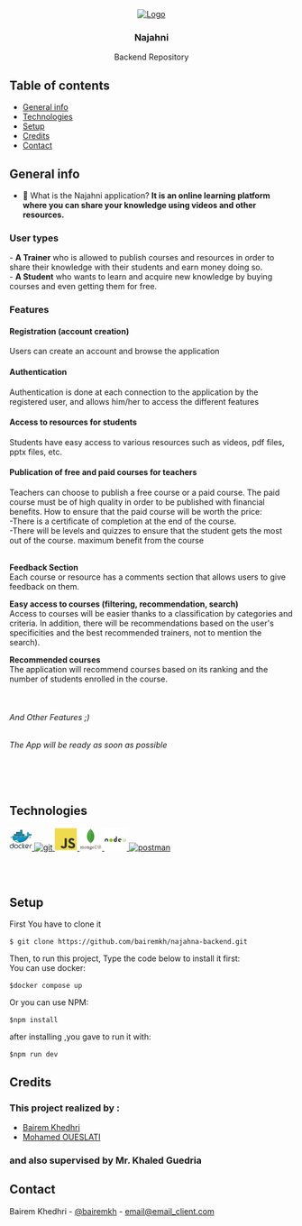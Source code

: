 
<div align="center">
  <a href="https://github.com/github_username/repo_name">
    <img src="https://res.cloudinary.com/dns52wnzn/image/upload/v1672413659/image-1_rkfgvr.png?fbclid=IwAR1mErlsMIVU6Tw0W49net-E_YijYgppbwhsKszQYp9QiaAWpivjeGrT1ss" alt="Logo" width="80">
  </a>

<h3 align="center">Najahni</h3>

  <p align="center">
    Backend Repository
  </p>
</div>

## Table of contents
* [General info](#general-info)
* [Technologies](#technologies)
* [Setup](#setup)
* [Credits](#credits)
* [Contact](#contact)

## General info

- 🔭 What is the Najahni application? **It is an online learning platform where you can share your knowledge using videos and other resources.**

<h3 align="left">User types</h3>
- <b>A Trainer</b> who is allowed to publish courses and resources in order to share their knowledge with their students and earn money doing so.
<br>
- <b>A Student</b> who wants to learn and acquire new knowledge by buying courses and even getting them for free.
<br>
<h3 align="left">Features</h3>
<h4 align="left">Registration (account creation)</h4>
Users can create an account and browse the application

<h4 align="left">Authentication</h4> 
Authentication is done at each connection to the application by the registered user, and allows him/her to access the different features

<h4 align="left">Access to resources for students</h4> 
Students have easy access to various resources such as videos, pdf files, pptx files, etc.

<h4 align="left">Publication of free and paid courses for teachers</h4>
Teachers can choose to publish a free course or a paid course. The paid course must be of high quality in order to be published with financial benefits.
How to ensure that the paid course will be worth the price:
<br>
  -There is a certificate of completion at the end of the course.<br>
  -There will be levels and quizzes to ensure that the student gets the most out of the course.
    maximum benefit from the course
    <br> <br>

**Feedback Section**
<br>
Each course or resource has a comments section that allows users to give feedback on them.
<br>

**Easy access to courses (filtering, recommendation, search)**
<br>
Access to courses will be easier thanks to a classification by categories and criteria. In addition, there will be recommendations based on the user's specificities and the best recommended trainers, not to mention the search).

**Recommended courses**
<br>
The application will recommend courses based on its ranking and the number of students enrolled in the course.

<br>
<h6> And Other Features ;) </h6>
<h6> The App will be ready as soon as possible </h6>
<br> <br>

## Technologies
<p align="left"> <a href="https://www.docker.com/" target="_blank" rel="noreferrer"> <img src="https://raw.githubusercontent.com/devicons/devicon/master/icons/docker/docker-original-wordmark.svg" alt="docker" width="40" height="40"/> </a> <a href="https://git-scm.com/" target="_blank" rel="noreferrer"> <img src="https://www.vectorlogo.zone/logos/git-scm/git-scm-icon.svg" alt="git" width="40" height="40"/> </a> <a href="https://developer.mozilla.org/en-US/docs/Web/JavaScript" target="_blank" rel="noreferrer"> <img src="https://raw.githubusercontent.com/devicons/devicon/master/icons/javascript/javascript-original.svg" alt="javascript" width="40" height="40"/> </a> <a href="https://www.mongodb.com/" target="_blank" rel="noreferrer"> <img src="https://raw.githubusercontent.com/devicons/devicon/master/icons/mongodb/mongodb-original-wordmark.svg" alt="mongodb" width="40" height="40"/> </a> <a href="https://nodejs.org" target="_blank" rel="noreferrer"> <img src="https://raw.githubusercontent.com/devicons/devicon/master/icons/nodejs/nodejs-original-wordmark.svg" alt="nodejs" width="40" height="40"/> </a> <a href="https://postman.com" target="_blank" rel="noreferrer"> <img src="https://www.vectorlogo.zone/logos/getpostman/getpostman-icon.svg" alt="postman" width="40" height="40"/> </a> </p>
<br> <br>

## Setup

First You have to clone it
```
$ git clone https://github.com/bairemkh/najahna-backend.git
```
Then, to run this project, Type the code below to install it first:<br>
You can use docker:
```
$docker compose up
```
Or you can use NPM:
```
$npm install
```
after installing ,you gave to run it with:
```
$npm run dev
```

## Credits
<h3 align="left">This project realized by :</h3>
<ul>
  <li><a href="https://www.linkedin.com/in/bairem-khedhri">Bairem Khedhri</a></li>
  <li><a href="https://www.linkedin.com/in/mohamed-oueslati-aa1a531b4/">Mohamed OUESLATI</a></li>
</ul>
<h3 align="left">and also supervised by Mr. Khaled Guedria</h3>

## Contact

Bairem Khedhri - [@bairemkh](https://www.linkedin.com/in/bairem-khedhri) - email@email_client.com
